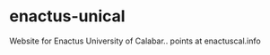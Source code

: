 enactus-unical
==============

Website for Enactus University of Calabar.. points at enactuscal.info
